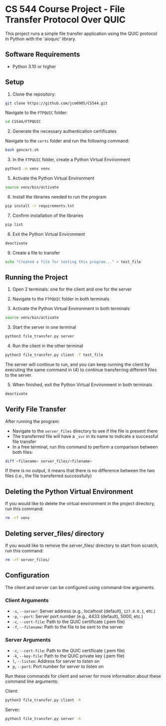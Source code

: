 # CS 544 Course Project - File Transfer Protocol Over QUIC

This project runs a simple file transfer application using the QUIC protocol in Python with the 'aioquic' library.

## Software Requirements

- Python 3.10 or higher

## Setup
1. Clone the repository:
```sh
git clone https://github.com/jcm0905/CS544.git
```
Navigate to the `FTPQUIC` folder:
```sh
cd CS544/FTPQUIC
```

2. Generate the necessary authentication certificates

Navigate to the `certs` folder and run the following command:
```sh
bash gencert.sh
```
3. In the `FTPQUIC` folder, create a Python Virtual Environment
```sh
python3 -m venv venv
```

5. Activate the Python Virtual Environment
```sh
source venv/bin/activate
```

6. Install the libraries needed to run the program
```sh
pip install -r requirements.txt
```

7. Confirm installation of the libraries
```sh
pip list
```

8. Exit the Python Virtual Environment
```sh
deactivate
```

9. Create a file to transfer
```sh
echo "Created a file for testing this program..." > test_file
```

## Running the Project

1. Open 2 terminals: one for the client and one for the server

2. Navigate to the `FTPQUIC` folder in both terminals

4. Activate the Python Virtual Environment in both terminals
```sh
source venv/bin/activate
```

3. Start the server in one terminal
```sh
python3 file_transfer.py server
```

4. Run the client in the other terminal
```sh
python3 file_transfer.py client -f test_file
```

The server will continue to run, and you can keep running the client by executing the same command in (4) to continue transferring different files to the server.

5. When finished, exit the Python Virtual Environment in both terminals
```sh
deactivate
```

## Verify File Transfer

After running the program:
- Navigate to the `server_files` directory to see if the file is present there
- The transferred file will have a `_svr` in its name to indicate a successful file transfer
- In a free terminal, run this command to perform a comparison between both files:
```sh
diff <filename> server_files/<filename>
```

If there is no output, it means that there is no difference between the two files (i.e., the file transferred successfully)

## Deleting the Python Virtual Environment

If you would like to delete the virtual environment in the project directory, run this command:
```sh
rm -rf venv
```


## Deleting server_files/ directory

If you would like to remove the server_files/ directory to start from scratch, run this command:
```sh
rm -rf server_files/
```

## Configuration

The client and server can be configured using command-line arguments.

### Client Arguments

- `-s`, `--server`: Server address (e.g., localhost (default), `127.0.0.1`, etc.)
- `-p`, `--port`: Server port number (e.g., 4433 (default), 5000, etc.)
- `-c`, `--cert-file`: Path to the QUIC certificate (.pem file)
- `-f`, `--filename`: Path to the file to be sent to the server

### Server Arguments

- `-c`, `--cert-file`: Path to the QUIC certificate (.pem file)
- `-k`, `--key-file`: Path to the QUIC private key (.pem file)
- `l`, `--listen`: Address for server to listen on
- `p`, `--port`: Port number for server to listen on

Run these commands for client and server for more information about these command line arguments:

Client:
```sh
python3 file_transfer.py client -h
```

Server:
```sh
python3 file_transfer.py server -h
```
